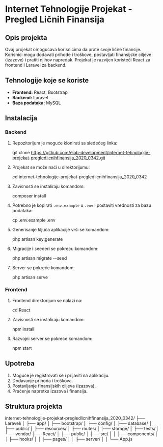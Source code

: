# Internet Tehnologije Projekat - Pregled Ličnih Finansija

## Opis projekta
Ovaj projekat omogućava korisnicima da prate svoje lične finansije. Korisnici mogu dodavati prihode i troškove, postavljati finansijske ciljeve (izazove) i pratiti njihov napredak. Projekat je razvijen koristeći React za frontend i Laravel za backend.

## Tehnologije koje se koriste
- **Frontend:** React, Bootstrap
- **Backend:** Laravel
- **Baza podataka:** MySQL

## Instalacija

### Backend
1. Repozitorijum je moguće klonirati sa sledećeg linka:
   
   git clone https://github.com/elab-development/internet-tehnologije-projekat-pregledlicnihfinansija_2020_0342.git
   
2. Projekat se može naći u direktorijumu:
   
   cd internet-tehnologije-projekat-pregledlicnihfinansija_2020_0342
   
3. Zavisnosti se instaliraju komandom:
   
   composer install
   
4. Potrebno je kopirati `.env.example` u `.env` i postaviti vrednosti za bazu podataka:
   
   cp .env.example .env
   
5. Generisanje ključa aplikacije vrši se komandom:
   
   php artisan key:generate
   
6. Migracije i seederi se pokreću komandom:
   
   php artisan migrate --seed
   
7. Server se pokreće komandom:
   
   php artisan serve
   

### Frontend
1. Frontend direktorijum se nalazi na:
   
   cd React
   
2. Zavisnosti se instaliraju komandom:
   
   npm install
   
3. Razvojni server se pokreće komandom:
   
   npm start
   

## Upotreba
1. Moguće je registrovati se i prijaviti na aplikaciju.
2. Dodavanje prihoda i troškova.
3. Postavljanje finansijskih ciljeva (izazova).
4. Praćenje napretka izazova i finansija.

## Struktura projekta


internet-tehnologije-projekat-pregledlicnihfinansija_2020_0342/
├── Laravel/
│    ├── app/
│    ├── bootstrap/
│    ├── config/
│    ├── database/
│    ├── public/
│    ├── resources/
│    ├── routes/
│    ├── storage/
│    ├── tests/
│    └── vendor/
├── React/
│   ├── public/
│   ├── src/
│   │   ├── components/
│   │   ├── hooks/
│   │   ├── pages/
│   │   ├── server/
│   │   └── App.js

